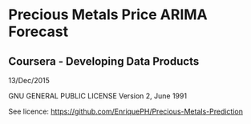 # Precious Metals Price ARIMA Forecast

## Coursera - Developing Data Products

13/Dec/2015

GNU GENERAL PUBLIC LICENSE Version 2, June 1991 

See licence: https://github.com/EnriquePH/Precious-Metals-Prediction 

